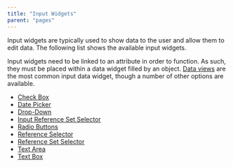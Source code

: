 ```yaml
---
title: "Input Widgets"
parent: "pages"
---
```



Input widgets are typically used to show data to the user and allow them to edit data. The following list shows the available input widgets.

Input widgets need to be linked to an attribute in order to function. As such, they must be placed within a data widget filled by an object. [Data views](data-view) are the most common input data widget, though a number of other options are available.

*   [Check Box](check-box)
*   [Date Picker](date-picker)
*   [Drop-Down](drop_down)
*   [Input Reference Set Selector](input-reference-set-selector)
*   [Radio Buttons](radio-buttons)
*   [Reference Selector](reference-selector)
*   [Reference Set Selector](reference-set-selector)
*   [Text Area](text-area)
*   [Text Box](text-box)
